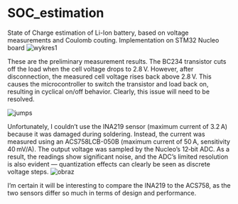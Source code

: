 # SOC_estimation
State of Charge estimation of Li-Ion battery, based on voltage measurements and Coulomb couting. Implementation on STM32 Nucleo board
![wykres1](https://github.com/user-attachments/assets/c3bb586c-1064-4a03-ba7e-10d01aa7f85e)

These are the preliminary measurement results. The BC234 transistor cuts off the load when the cell voltage drops to 2.8 V. However, after disconnection, the measured cell voltage rises back above 2.8 V. This causes the microcontroller to switch the transistor and load back on, resulting in cyclical on/off behavior. Clearly, this issue will need to be resolved.

![jumps](https://github.com/user-attachments/assets/c2f10ba8-d883-4b77-bb93-f26e9018a2c7)

Unfortunately, I couldn’t use the INA219 sensor (maximum current of 3.2 A) because it was damaged during soldering. Instead, the current was measured using an ACS758LCB-050B (maximum current of 50 A, sensitivity 40 mV/A). The output voltage was sampled by the Nucleo’s 12‑bit ADC. As a result, the readings show significant noise, and the ADC’s limited resolution is also evident — quantization effects can clearly be seen as discrete voltage steps.
![obraz](https://github.com/user-attachments/assets/2fd71b96-6bbf-4f46-9d97-9fb29c284e0e)

I’m certain it will be interesting to compare the INA219 to the ACS758, as the two sensors differ so much in terms of design and performance.
